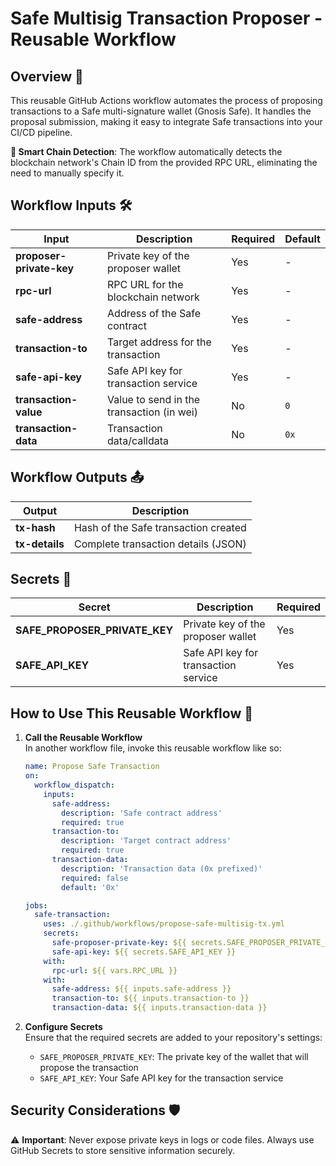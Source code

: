 # Safe Multisig Transaction Proposer - Reusable Workflow

## Overview 🌟

This reusable GitHub Actions workflow automates the process of proposing transactions to a Safe multi-signature wallet (Gnosis Safe). It handles the proposal submission, making it easy to integrate Safe transactions into your CI/CD pipeline.

**🤖 Smart Chain Detection**: The workflow automatically detects the blockchain network's Chain ID from the provided RPC URL, eliminating the need to manually specify it.

## Workflow Inputs 🛠️

| **Input**                | **Description**                                               | **Required** | **Default**                         |
| ------------------------ | ------------------------------------------------------------- | ------------ | ----------------------------------- |
| **proposer-private-key** | Private key of the proposer wallet                           | Yes          | -                                   |
| **rpc-url**              | RPC URL for the blockchain network                            | Yes          | -                                   |
| **safe-address**         | Address of the Safe contract                                  | Yes          | -                                   |
| **transaction-to**       | Target address for the transaction                            | Yes          | -                                   |
| **safe-api-key**         | Safe API key for transaction service                          | Yes          | -                                   |
| **transaction-value**    | Value to send in the transaction (in wei)                     | No           | `0`                                 |
| **transaction-data**     | Transaction data/calldata                                     | No           | `0x`                                |

## Workflow Outputs 📤

| **Output**        | **Description**                           |
| ----------------- | ----------------------------------------- |
| **tx-hash**       | Hash of the Safe transaction created      |
| **tx-details**    | Complete transaction details (JSON)       |

## Secrets 🔐

| **Secret**                    | **Description**                                    | **Required** |
| ----------------------------- | -------------------------------------------------- | ------------ |
| **SAFE_PROPOSER_PRIVATE_KEY** | Private key of the proposer wallet                 | Yes          |
| **SAFE_API_KEY**              | Safe API key for transaction service               | Yes          |

## How to Use This Reusable Workflow 🔄

1. **Call the Reusable Workflow**  
   In another workflow file, invoke this reusable workflow like so:

   ```yaml
   name: Propose Safe Transaction
   on:
     workflow_dispatch:
       inputs:
         safe-address:
           description: 'Safe contract address'
           required: true
         transaction-to:
           description: 'Target contract address'
           required: true
         transaction-data:
           description: 'Transaction data (0x prefixed)'
           required: false
           default: '0x'

   jobs:
     safe-transaction:
       uses: ./.github/workflows/propose-safe-multisig-tx.yml
       secrets:
         safe-proposer-private-key: ${{ secrets.SAFE_PROPOSER_PRIVATE_KEY }}
         safe-api-key: ${{ secrets.SAFE_API_KEY }}
       with:
         rpc-url: ${{ vars.RPC_URL }}
       with:
         safe-address: ${{ inputs.safe-address }}
         transaction-to: ${{ inputs.transaction-to }}
         transaction-data: ${{ inputs.transaction-data }}
   ```

2. **Configure Secrets**  
   Ensure that the required secrets are added to your repository's settings:
   - `SAFE_PROPOSER_PRIVATE_KEY`: The private key of the wallet that will propose the transaction
   - `SAFE_API_KEY`: Your Safe API key for the transaction service

## Security Considerations 🛡️

⚠️ **Important**: Never expose private keys in logs or code files. Always use GitHub Secrets to store sensitive information securely.
